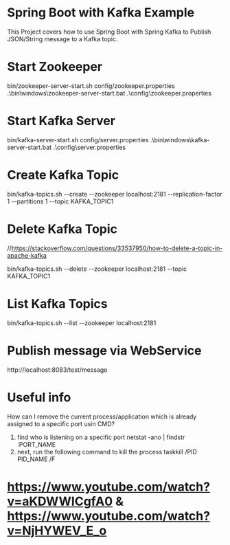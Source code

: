 # Spring Boot with Kafka Example

This Project covers how to use Spring Boot with Spring Kafka to Publish JSON/String message to a Kafka topic.

# Start Zookeeper

bin/zookeeper-server-start.sh config/zookeeper.properties
.\bin\windows\zookeeper-server-start.bat .\config\zookeeper.properties

# Start Kafka Server

bin/kafka-server-start.sh config/server.properties
.\bin\windows\kafka-server-start.bat .\config\server.properties

# Create Kafka Topic

bin/kafka-topics.sh --create --zookeeper localhost:2181 --replication-factor 1 --partitions 1 --topic KAFKA_TOPIC1

# Delete Kafka Topic
//https://stackoverflow.com/questions/33537950/how-to-delete-a-topic-in-apache-kafka

bin/kafka-topics.sh --delete  --zookeeper localhost:2181  --topic KAFKA_TOPIC1

# List Kafka Topics

bin/kafka-topics.sh --list --zookeeper localhost:2181

# Publish message via WebService

http://localhost:8083/test/message

# Useful info

How can I remove the current process/application which is already assigned to a specific port usin CMD?
1. find who is listening on a specific port
    netstat -ano | findstr :PORT_NAME
2. next, run the following command to kill the process
    taskkill /PID PID_NAME /F
 
# https://www.youtube.com/watch?v=aKDWWICgfA0 & https://www.youtube.com/watch?v=NjHYWEV_E_o